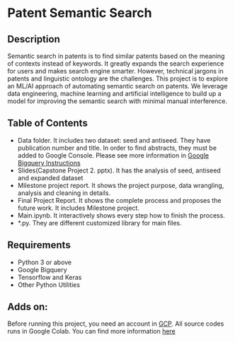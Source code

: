 # Patent Semantic Search

## Description

Semantic search in patents is to find similar patents based on the meaning of contexts instead of keywords. It greatly expands the search experience for users 
and makes search engine smarter. However, technical jargons in patents and linguistic ontology are the challenges. 
This project is to explore an ML/AI approach of automating semantic search on patents. We leverage data engineering, machine learning and artificial intelligence
 to build up a model for improving the semantic search with minimal manual interference. 

## Table of Contents
   - Data folder. It includes two dataset: seed and antiseed. They have publication number and title. In order to find abstracts, they must be added to Google Console. 
                        Please see more information in [Google Bigquery Instructions](https://codelabs.developers.google.com/codelabs/cpb200-loading-data/#0)
   - Slides(Capstone Project 2. pptx). It has the analysis of seed, antiseed and expanded dataset
   - Milestone project report. It shows the project purpose, data wrangling, analysis and cleaning in details.
   - Final Project Report. It shows the complete process and proposes the future work. It includes Milestone project.
   - Main.ipynb. It interactively shows every step how to finish the process.  
   - *.py. They are different customized library for main files. 
   


## Requirements

   * Python 3 or above
   * Google Bigquery
   * Tensorflow and Keras
   * Other Python Utilities

## Adds on:
    
   Before running this project, you need an account in [GCP](https://cloud.google.com/gcp/?utm_source=google&utm_medium=cpc&utm_campaign=na-US-all-en-dr-bkws-all-all-trial-b-dr-1007179&utm_content=text-ad-none-any-DEV_c-CRE_114825958447-ADGP_Hybrid%20%7C%20AW%20SEM%20%7C%20BKWS%20%7C%20US%20%7C%20en%20%7C%20BMM%20~%20Google%20Platform%20Cloud-KWID_43700010161835515-kwd-101618149257&utm_term=KW_%2Bgoogle%20%2Bplatform%20%2Bcloud-ST_%2Bgoogle%20%2Bplatform%20%2Bcloud&gclid=Cj0KCQjwjYHpBRC4ARIsAI-3GkGnoWdn5Ypy1i6xDTuZ5sTsYW3-_I5IJ9Fy-IoTN3e-RIPXuiRwWOIaAr9dEALw_wcB). 
   All source codes runs in Google Colab. You can find more information [here](https://colab.research.google.com/)  




